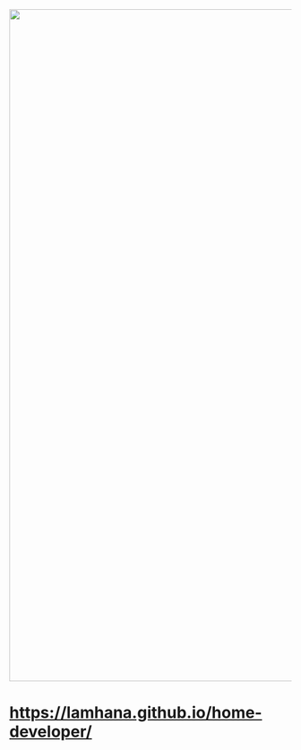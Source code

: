 <a href="#">
    <img src="./assets/svg/home-developer.svg" width="1200" alt=""/>
</a>

# https://lamhana.github.io/home-developer/